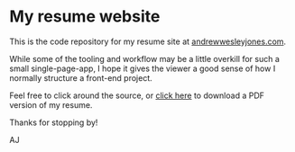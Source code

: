 # My resume website

This is the code repository for my resume site at [andrewwesleyjones.com](http://andrewwesleyjones.com). 

While some of the tooling and workflow may be a little overkill for such a small single-page-app, I hope it gives the viewer a good sense of how I normally structure a front-end project. 

Feel free to click around the source, or [click here](http://andrewwesleyjones.com/pdf/Andrew_Jones_Resume-2017.pdf) to download a PDF version of my resume. 

Thanks for stopping by!

AJ